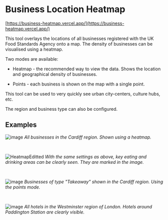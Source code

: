 # Business Location Heatmap

[https://business-heatmap.vercel.app/](https://business-heatmap.vercel.app/)

This tool overlays the locations of all businesses registered with the UK Food Standards Agency onto a map. The density of businesses can be visualised using a heatmap.

Two modes are available:

- Heatmap - the recommended way to view the data. Shows the location and geographical density of businesses.

- Points - each business is shown on the map with a single point.

This tool can be used to very quickly see urban city-centers, culture hubs, etc.

The region and business type can also be configured.

## Examples

![image](https://github.com/user-attachments/assets/4b85345b-c5e1-4fd1-ad69-0c94a1445e38)
_All businesses in the Cardiff region. Shown using a heatmap._

<br />

![HeatmapEditted](https://github.com/user-attachments/assets/949cc2fb-c6de-4cda-848e-97d56f97d64d)
_With the same settings as above, key eating and drinking areas can be clearly seen. They are marked in the image._

<br />

![image](https://github.com/user-attachments/assets/ec088394-b9a1-49f6-a5b1-bf5206ccc659)
_Businesses of type "Takeaway" shown in the Cardiff region. Using the points mode._

<br />

![image](https://github.com/user-attachments/assets/6fda5976-29eb-444a-af87-97d608d78964)
_All hotels in the Westminster region of London. Hotels around Paddington Station are clearly visible._
